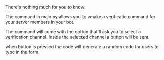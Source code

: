 There's nothing much for you to know. 

The command in main.py allows you to vmake a verificatio command for your server members in your bot. 

The command will come with the option that'll ask you to select a verification channel. Inside the selected channel a button will be sent

when button is pressed the code will generate a random code for users to type in the form.
